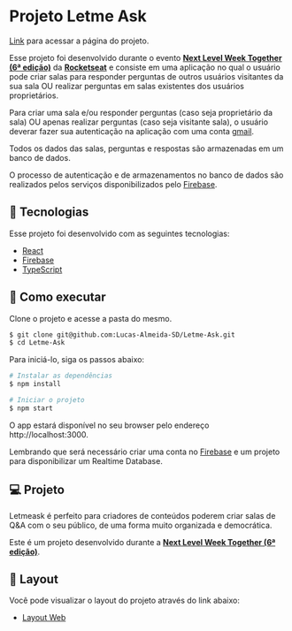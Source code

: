 # Projeto Letme Ask

[Link](https://lucas-almeida-sd.github.io/Letme-Ask/) para acessar a página do projeto.

Esse projeto foi desenvolvido durante o evento **[Next Level Week Together (6ª edição)](https://nextlevelweek.com/)** da **[Rocketseat](https://www.rocketseat.com.br/)** e consiste em uma aplicação no qual o usuário pode criar salas para responder perguntas de outros usuários visitantes da sua sala OU realizar perguntas em salas existentes dos usuários proprietários.

Para criar uma sala e/ou responder perguntas (caso seja proprietário da sala) OU apenas realizar perguntas (caso seja visitante sala), o usuário deverar fazer sua autenticação na aplicação com uma conta [gmail](https://www.gmail.com/).

Todos os dados das salas, perguntas e respostas são armazenadas em um banco de dados.

O processo de autenticação e de armazenamentos no banco de dados são realizados pelos serviços disponibilizados pelo [Firebase](https://firebase.google.com/).

## 🧪 Tecnologias

Esse projeto foi desenvolvido com as seguintes tecnologias:

- [React](https://reactjs.org)
- [Firebase](https://firebase.google.com/)
- [TypeScript](https://www.typescriptlang.org/)

## 🚀 Como executar

Clone o projeto e acesse a pasta do mesmo.

```bash
$ git clone git@github.com:Lucas-Almeida-SD/Letme-Ask.git
$ cd Letme-Ask
```

Para iniciá-lo, siga os passos abaixo:
```bash
# Instalar as dependências
$ npm install

# Iniciar o projeto
$ npm start
```
O app estará disponível no seu browser pelo endereço http://localhost:3000.

Lembrando que será necessário criar uma conta no [Firebase](https://firebase.google.com/) e um projeto para disponibilizar um Realtime Database.

## 💻 Projeto

Letmeask é perfeito para criadores de conteúdos poderem criar salas de Q&A com o seu público, de uma forma muito organizada e democrática. 

Este é um projeto desenvolvido durante a **[Next Level Week Together (6ª edição)](https://nextlevelweek.com/)**.


## 🔖 Layout

Você pode visualizar o layout do projeto através do link abaixo:

- [Layout Web](https://www.figma.com/community/file/1009824839797878169/Letmeask)